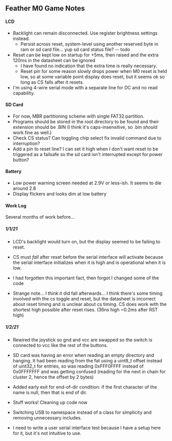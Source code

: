 ## Feather M0 Game Notes

#### LCD
 - Backlight can remain disconnected. Use register brightness settings instead.
   - Persist across reset, system-level using another reserved byte in ram or sd card file... yup sd card status file? -- todo
 - Reset can be kept low on startup for +5ms, then raised and the extra 120ms in the datasheet can be ignored
   - I have found no indication that the extra time is really necessary.
   - Reset pin for some reason slowly drops power when M0 reset is held low, so at some variable point display does reset, but it seems ok so long as CS falls after it resets.
 - I'm using 4-wire serial mode with a separate line for DC and no read capability.  
  


#### SD Card
 - For now, MBR partitioning scheme with single FAT32 partition. 
 - Programs should be stored in the root directory to be found and their extension should be .BIN (I think it's caps-insensitive, so .bin *should* work fine as well.)
 - Check CS status? Can toggling chip select fix invalid command due to interruption?
 - Add a pin to reset line? I can set it high when I don't want reset to be triggered as a failsafe so the sd card isn't interrupted except for power button?


#### Battery
 - Low power warning screen needed at 2.9V or less-ish. It seems to die around 2.8
 - Display flickers and looks dim at low battery



#### Work Log

Several months of work before...

##### 1/1/21
 - LCD's backlight would turn on, but the display seemed to be failing to reset. 
  - CS must *fall* after reset before the serial interface will activate because the serial interface initializes when it is high and is operational when it is low.
  - I had forgotten this important fact, then forgot I changed some of the code

 - Strange note... I think it did fall afterwards... I think there's some timing involved with the cs toggle and reset, but the datasheet is incorrect about reset timing and is unclear about cs timing. CS does work with the shortest high possible after reset rises. (36ns high ~0.2ms after RST high)
 
##### 1/2/21
 - Rewired the joystick so gnd and vcc are swapped so the switch is connected to vcc like the rest of the buttons.
 - SD card was having an error when reading an empty directory and hanging. It had been reading from the fat using a uint8_t offset instead of uint32_t for entries, so was reading 0xFFF0FFFF instead of 0x0FFFFFFF and was getting confused (reading for the next in chain for cluster 2, hence the offset by 2 bytes)
 - Added early exit for end-of-dir condition: if the first character of the name is null, then that is end of dir.

 - Stuff works! Cleaning up code now
 - Switching USB to namespace instead of a class for simplicity and removing unnecessary includes.
 - I need to write a user serial interface test because I have a setup here for it, but it's not intuitive to use.